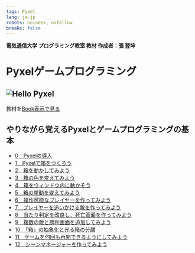 ```yaml
---
tags: Pyxel
lang: ja-jp
robots: noindex, nofollow
breaks: false
---
```


<b>電気通信大学 プログラミング教室 教材 作成者：張 翌坤 </b>

Pyxelゲームプログラミング
===
![Hello Pyxel](https://github.com/kitao/pyxel/raw/master/pyxel/examples/screenshots/01_hello_pyxel.gif)
---
教材を[<i class="fa fa-book"></i>Book表示で見る](https://hackmd.io/@uecpg/pyxel_game_programming)


やりながら覚えるPyxelとゲームプログラミングの基本
---
- [0　Pyxelの導入](https://hackmd.io/@uecpg/pyxel_for_beginner_00)
- [1　Pyxelで箱をつくろう](https://hackmd.io/@uecpg/pyxel_for_beginner_01)
- [2　箱を動かしてみよう](https://hackmd.io/@uecpg/pyxel_for_beginner_02)
- [3　箱の色を変えてみよう](https://hackmd.io/@uecpg/pyxel_for_beginner_03)
- [4　箱をウィンドウ内に動かそう](https://hackmd.io/@uecpg/pyxel_for_beginner_04)
- [5　箱の挙動を変えてみよう](https://hackmd.io/@uecpg/pyxel_for_beginner_05)
- [6　操作可能なプレイヤーを作ってみよう](https://hackmd.io/@uecpg/pyxel_for_beginner_06)
- [7　プレイヤーを追いかける敵を作ってみよう](https://hackmd.io/@uecpg/pyxel_for_beginner_07)
- [8　当たり判定を改良し、死亡画面を作ってみよう](https://hackmd.io/@uecpg/pyxel_for_beginner_08)
- [9　複数の敵と勝利画面を追加してみよう](https://hackmd.io/@uecpg/pyxel_for_beginner_09)
- [10　「箱」の抽象化と光る箱の分離](https://hackmd.io/@uecpg/pyxel_for_beginner_10)
- [11　ゲームを何回も再開できるようにしてみよう](https://hackmd.io/@uecpg/pyxel_for_beginner_11)
- [12　シーンマネージャーを作ってみよう](https://hackmd.io/@uecpg/pyxel_for_beginner_12)





